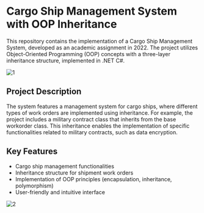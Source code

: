 # Cargo Ship Management System with OOP Inheritance

This repository contains the implementation of a Cargo Ship Management System, developed as an academic assignment in 2022. The project utilizes Object-Oriented Programming (OOP) concepts with a three-layer inheritance structure, implemented in .NET C#.

![1](https://github.com/AlxKovlv/Cargo_Ship_Manager_OOP_Inheritance/assets/130834771/4c76c63b-89f4-48f9-b30d-e30cc019393e)

## Project Description

The system features a management system for cargo ships, where different types of work orders are implemented using inheritance. For example, the project includes a military contract class that inherits from the base workorder class. This inheritance enables the implementation of specific functionalities related to military contracts, such as data encryption.

## Key Features

- Cargo ship management functionalities
- Inheritance structure for shipment work orders
- Implementation of OOP principles (encapsulation, inheritance, polymorphism)
- User-friendly and intuitive interface
  
![2](https://github.com/AlxKovlv/Cargo_Ship_Manager_OOP_Inheritance/assets/130834771/20e5f927-6539-48db-8c84-f88cdb603a37)
